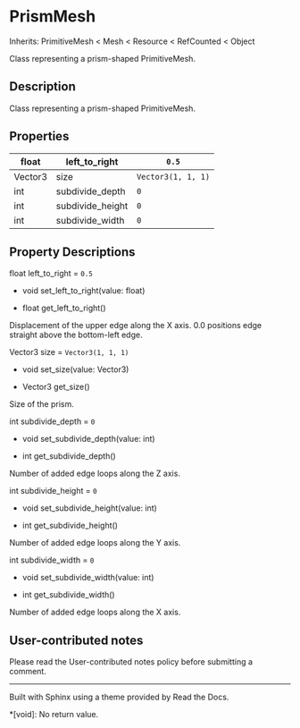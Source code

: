 # PrismMesh

Inherits: PrimitiveMesh < Mesh < Resource < RefCounted < Object

Class representing a prism-shaped PrimitiveMesh.

## Description

Class representing a prism-shaped PrimitiveMesh.

## Properties

float | left_to_right | `0.5`  
---|---|---  
Vector3 | size | `Vector3(1, 1, 1)`  
int | subdivide_depth | `0`  
int | subdivide_height | `0`  
int | subdivide_width | `0`  
  
## Property Descriptions

float left_to_right = `0.5`

  * void set_left_to_right(value: float)

  * float get_left_to_right()

Displacement of the upper edge along the X axis. 0.0 positions edge straight
above the bottom-left edge.

Vector3 size = `Vector3(1, 1, 1)`

  * void set_size(value: Vector3)

  * Vector3 get_size()

Size of the prism.

int subdivide_depth = `0`

  * void set_subdivide_depth(value: int)

  * int get_subdivide_depth()

Number of added edge loops along the Z axis.

int subdivide_height = `0`

  * void set_subdivide_height(value: int)

  * int get_subdivide_height()

Number of added edge loops along the Y axis.

int subdivide_width = `0`

  * void set_subdivide_width(value: int)

  * int get_subdivide_width()

Number of added edge loops along the X axis.

## User-contributed notes

Please read the User-contributed notes policy before submitting a comment.

* * *

Built with Sphinx using a theme provided by Read the Docs.

  *[void]: No return value.

